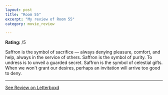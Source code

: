 ```yaml
---
layout: post
title: "Room 55"
excerpt: "My review of Room 55"
category: movie_review

---
```


**Rating:** /5

Saffron is the symbol of sacrifice — always denying pleasure, comfort, and help, always in the service of others. Saffron is the symbol of purity. To undress is to unveil a guarded secret. Saffron is the symbol of celestial gifts. When we won't grant our desires, perhaps an invitation will arrive too good to deny.

<hr>

[See Review on Letterboxd](https://boxd.it/70zmnd)
